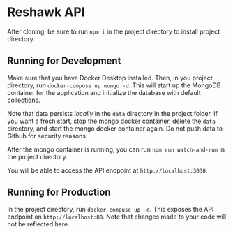 # Reshawk API

After cloning, be sure to run `npm i` in the project directory to install project directory.

## Running for Development
Make sure that you have Docker Desktop installed. Then, in you project directory, run `docker-compose up mongo -d`. This will start up the MongoDB container for the application and initialize the database with default collections.

Note that data persists *locally* in the `data` directory in the project folder. If you want a fresh start, stop the mongo docker container, delete the `data` directory, and start the mongo docker container again. Do not push data to Github for security reasons.

After the mongo container is running, you can run `npm run watch-and-run` in the project directory.

You will be able to access the API endpoint at `http://localhost:3030`.

## Running for Production
In the project directory, run `docker-compuse up -d`. This exposes the API endpoint on `http://localhost:80`. Note that changes made to your code will not be reflected here. 